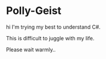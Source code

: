 # Polly-Geist
 hi
I'm trying my best to understand C#.

This is difficult to juggle with my life.

Please wait warmly..